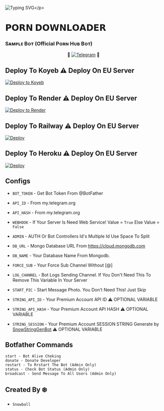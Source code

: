 ![Typing SVG](https://readme-typing-svg.herokuapp.com/?lines=𝗪𝗘𝗟𝗖𝗢𝗠+𝗧𝗢+𝐏𝐎𝐑𝐍+𝐇𝐔𝐁+𝐓𝐆+𝐁𝐎𝐓+𝐑𝐄𝐏𝐎!;𝗖𝗥𝗘𝗔𝗧𝗘𝗗+𝗕𝗬+𝗦𝗡𝗢𝗪𝗕𝗔𝗟𝗟!)</p>

# 𝗣𝗢𝗥𝗡 𝗗𝗢𝗪𝗡𝗟𝗢𝗔𝗗𝗘𝗥


### Sᴀᴍᴩʟᴇ Bᴏᴛ (Official Pᴏʀɴ Hᴜʙ Bᴏᴛ)

<p align="center">
🤖 <a href="https://t.me/PornHubUrlBot"><img title="Telegram" src="https://img.shields.io/static/v1?label=PornHub&message=BOT&color=black-orange"></a> 🤖
</p>

## Deploy To Koyeb ⚠️ Deploy On EU Server

[![Deploy to Koyeb](https://www.koyeb.com/static/images/deploy/button.svg)](https://app.koyeb.com/deploy?type=git&repository=github.com/Snowball-01/PornHub-TgBot-TG&env[BOT_TOKEN]&env[API_ID]&env[API_HASH]&env[WEBHOOK]=True&env[ADMIN]&env[DB_URL]&env[DB_NAME]=SnowPro_Users&env[FORCE_SUB]&env[START_PIC]&env[LOG_CHANNEL]&run_command=python%20bot.py&branch=main&name=PornHub-TgBot)

## Deploy To Render ⚠️ Deploy On EU Server

[![Deploy to Render](https://render.com/images/deploy-to-render-button.svg)](https://render.com/deploy?repo=https://github.com/Snowball-01/PornHub-TgBot)

## Deploy To Railway ⚠️ Deploy On EU Server

<a href="https://graph.org/file/fabd75cd5043d2cfdc13d.jpg"><img src="https://railway.app/button.svg" alt="Deploy"></a>

## Deploy To Heroku ⚠️ Deploy On EU Server

<a href="https://www.heroku.com/deploy?template=https://github.com/Snowball-01/AdultColonyBot">
  <img src="https://www.herokucdn.com/deploy/button.svg" alt="Deploy">
</a>

## Configs

- `BOT_TOKEN` - Get Bot Token From @BotFather

- `API_ID` - From my.telegram.org

- `API_HASH` - From my.telegram.org

- `WEBHOOK` - If Your Server Is Need Web Service! Value = `True` Else Value = `False`

- `ADMIN` - AUTH Or Bot Controllers Id's Multiple Id Use Space To Split

- `DB_URL` - Mongo Database URL From https://cloud.mongodb.com

- `DB_NAME` - Your Database Name From Mongodb.

- `FORCE_SUB` - Your Force Sub Channel Without [@]

- `LOG_CHANNEL` - Bot Logs Sending Channel. If You Don't Need This To Remove This Variable In Your Server

- `START_PIC` - Start Message Photo. You Don't Need This! Just Skip

- `STRING_API_ID` - Your Premium Account API ID ⚠️ OPTIONAL VARIABLE

- `STRING_API_HASH` - Your Premium Account API HASH ⚠️ OPTIONAL VARIABLE

- `STRING_SESSION` - Your Premium Account SESSION STRING Generate by [SnowStringGenBot](https://t.me/SnowStringGenBot) ⚠️ OPTIONAL VARIABLE

## Botfather Commands

```
start - Bot Alive Cheking
donate - Donate Developer
restart - To Rrstart The Bot (Admin Only)
status - Check Bot Status (Admin Only)
broadcast - Send Message To All Users (Admin Only)
```


## Created By ❄️

- `Snowball`
